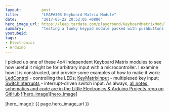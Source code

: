 ```yaml
---
layout:         post
title:          "LEAP#303 Keyboard Matrix Module"
date:           "2017-05-22 20:52:05 +0800"
hero_image_url: https://leap.tardate.com/playground/KeyboardMatrixModule/assets/KeyboardMatrixModule_build.jpg
summary:        "testing a funky keypad module packed with pushbuttons and LEDs"
youtubeid:
tags:
- Electronics
- Arduino
---
```


I picked up one of these 4x4 Independent Keyboard Matrix modules to see how useful it might be for arbitrary input with a microcontroller.
I examine how it is constructed, and provide some examples of how to make it work:
[LedControl](https://github.com/tardate/LittleArduinoProjects/blob/master/playground/KeyboardMatrixModule/LedControl) - controlling the LEDs;
[KeyMatrixInput](https://github.com/tardate/LittleArduinoProjects/blob/master/playground/KeyboardMatrixModule/KeyMatrixInput) - multiplexed key input;
[SwitchInterrupts](https://github.com/tardate/LittleArduinoProjects/blob/master/playground/KeyboardMatrixModule/SwitchInterrupts) - interrupt-driven switch input.
As always, [all notes, schematics and code are in the Little Electronics & Arduino Projects repo on GitHub][project]
[![hero_image][hero_image]][project]

[leap]: https://leap.tardate.com
[project]: https://github.com/tardate/LittleArduinoProjects/tree/master/playground/KeyboardMatrixModule
[hero_image]: {{ page.hero_image_url }}
